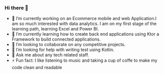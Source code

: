 ### Hi there 👋



- 🔭 I’m currently working on an Ecommerce mobile and web Application.I am so much interested with data analytics. I am on my first stage of the learning path, learning Excel and Power BI.
- 🌱 I’m currently learning how to create back end applications using Ktor a Framework to build connected applications.
- 👯 I’m looking to collaborate on any competitive projects.
- 🤔 I’m looking for help with writing test using Kotlin.
- 💬 Ask me about any tech related staff.
- ⚡ Fun fact: I like listening to music and taking a cup of coffe to make my code clean and readable
